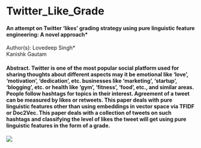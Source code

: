 # Twitter_Like_Grade
#### An attempt on Twitter ‘likes’ grading strategy using pure linguistic feature engineering: A novel approach*

Author(s):
Lovedeep Singh*
</br>
Kanishk Gautam

#### Abstract. Twitter is one of the most popular social platform used for sharing thoughts about different aspects may it be emotional like ‘love’, ‘motivation’, ‘dedication’, etc. businesses like ‘marketing’, ‘startup’, ‘blogging’, etc. or health like ‘gym’, ‘fitness’, ‘food’, etc., and similar areas. People follow hashtags for topics in their interest. Agreement of a tweet can be measured by likes or retweets. This paper deals with pure linguistic features other than using embeddings in vector space via TFIDF or Doc2Vec. This paper deals with a collection of tweets on such hashtags and classifying the level of likes the tweet will get using pure linguistic features in the form of a grade.

<img src="https://qqsumo.com/blog/wp-content/uploads/2018/08/buy-twitter-likes-1.jpg">
